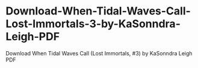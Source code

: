 # Download-When-Tidal-Waves-Call-Lost-Immortals-3-by-KaSonndra-Leigh-PDF
Download When Tidal Waves Call (Lost Immortals, #3) by KaSonndra Leigh PDF
